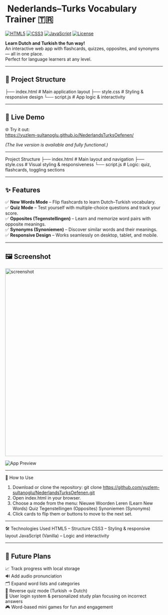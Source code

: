 # ​​ Nederlands–Turks Vocabulary Trainer 🇹🇷
[![HTML5](https://img.shields.io/badge/HTML5-E34F26?logo=html5&logoColor=fff)](https://developer.mozilla.org/docs/Web/Guide/HTML/HTML5)
[![CSS3](https://img.shields.io/badge/CSS3-1572B6?logo=css3&logoColor=fff)](https://developer.mozilla.org/docs/Web/CSS)
[![JavaScript](https://img.shields.io/badge/JavaScript-F7DF1E?logo=javascript&logoColor=000)](https://developer.mozilla.org/docs/Web/JavaScript)
[![License](https://img.shields.io/badge/license-MIT-green)](LICENSE)

**Learn Dutch and Turkish the fun way!**  
An interactive web app with flashcards, quizzes, opposites, and synonyms — all in one place.  
Perfect for language learners at any level.

---

## 📂 Project Structure
├── index.html     # Main application layout
├── style.css      # Styling & responsive design
└── script.js      # App logic & interactivity

---

## 🚀 Live Demo

🌐 Try it out:  
https://yuzlem-sultanoglu.github.io/NederlandsTurksOefenen/

*(The live version is available and fully functional.)*  

---

Project Structure
├── index.html     # Main layout and navigation
├── style.css      # Visual styling & responsiveness
└── script.js      # Logic: quiz, flashcards, toggling sections

---

## ✨ Features

✅ **New Words Mode** – Flip flashcards to learn Dutch–Turkish vocabulary.  
✅ **Quiz Mode** – Test yourself with multiple-choice questions and track your score.  
✅ **Opposites (Tegenstellingen)** – Learn and memorize word pairs with opposite meanings.  
✅ **Synonyms (Synoniemen)** – Discover similar words and their meanings.  
✅ **Responsive Design** – Works seamlessly on desktop, tablet, and mobile.


---

## 🖼️ Screenshot

<img width="827" height="601" alt="screenshot" src="https://github.com/user-attachments/assets/3c668135-0550-491c-8a5e-14876ca342d7" />


![App Preview](screenshot.png)

---

🚀 How to Use
1. Download or clone the repository:
git clone https://github.com/yuzlem-sultanoglu/NederlandsTurksOefenen.git
2. Open index.html in your browser.
3. Choose a mode from the menu:
    Nieuwe Woorden Leren (Learn New Words)
    Quiz
    Tegenstellingen (Opposites)
    Synoniemen (Synonyms)
4. Click cards to flip them or buttons to move to the next set.

---

🛠️ Technologies Used
HTML5 – Structure
CSS3 – Styling & responsive layout
JavaScript (Vanilla) – Logic and interactivity

---

## 📌 Future Plans

📈 Track progress with local storage  
🔊 Add audio pronunciation  
🗂️ Expand word lists and categories  
🔄 Reverse quiz mode (Turkish → Dutch)  
👤 User login system & personalized study plan focusing on incorrect answers  
🎮 Word-based mini games for fun and engagement  

